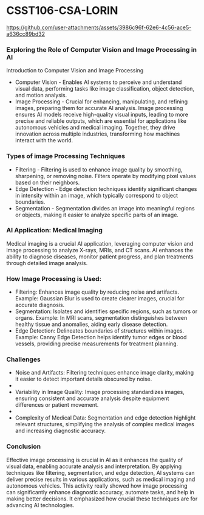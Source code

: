 # CSST106-CSA-LORIN


https://github.com/user-attachments/assets/3986c96f-62e6-4c56-ace5-a636cc89bd32



### Exploring the Role of Computer Vision and Image Processing in AI

Introduction to Computer Vision and Image Processing

- Computer Vision - Enables AI systems to perceive and understand visual data, performing tasks like image classification, object detection, and motion analysis.
- Image Processing - Crucial for enhancing, manipulating, and refining images, preparing them for accurate AI analysis.  Image processing ensures AI models receive high-quality visual inputs, leading to more precise and reliable outputs, which are essential for applications like autonomous vehicles and medical imaging. Together, they drive innovation across multiple industries, transforming how machines interact with the world.

### Types of image Processing Techniques

- Filtering - Filtering is used to enhance image quality by smoothing, sharpening, or removing noise. Filters operate by modifying pixel values based on their neighbors.
- Edge Detection - Edge detection techniques identify significant changes in intensity within an image, which typically correspond to object boundaries.
- Segmentation - Segmentation divides an image into meaningful regions or objects, making it easier to analyze specific parts of an image.

### AI Application: Medical Imaging
Medical imaging is a crucial AI application, leveraging computer vision and image processing to analyze X-rays, MRIs, and CT scans.
AI enhances the ability to diagnose diseases, monitor patient progress, and plan treatments through detailed image analysis.

### How Image Processing is Used:

- Filtering: Enhances image quality by reducing noise and artifacts.
 Example: Gaussian Blur is used to create clearer images, crucial for accurate diagnosis.
- Segmentation: Isolates and identifies specific regions, such as tumors or organs.
Example: In MRI scans, segmentation distinguishes between healthy tissue and anomalies, aiding early disease detection.
- Edge Detection: Delineates boundaries of structures within images.
Example: Canny Edge Detection helps identify tumor edges or blood vessels, providing precise measurements for treatment planning.

### Challenges 

- Noise and Artifacts: Filtering techniques enhance image clarity, making it easier to detect important details obscured by noise.
- 
- Variability in Image Quality: Image processing standardizes images, ensuring consistent and accurate analysis despite equipment differences or patient movement.
- 
- Complexity of Medical Data: Segmentation and edge detection highlight relevant structures, simplifying the analysis of complex medical images and increasing diagnostic accuracy.

### Conclusion

Effective image processing is crucial in AI as it enhances the quality of visual data, enabling accurate analysis and interpretation. By applying techniques like filtering, segmentation, and edge detection, AI systems can deliver precise results in various applications, such as medical imaging and autonomous vehicles. This activity really showed how image processing can significantly enhance diagnostic accuracy, automate tasks, and help in making better decisions. It emphasized how crucial these techniques are for advancing AI technologies.

